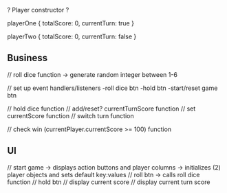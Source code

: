 ? Player constructor ?

playerOne {
  totalScore: 0,
  currentTurn: true
}

playerTwo {
  totalScore: 0,
  currentTurn: false
}

Business
--------

// roll dice function
-> generate random integer between 1-6

// set up event handlers/listeners
-roll dice btn
-hold btn
-start/reset game btn



// hold dice function
// add/reset? currentTurnScore function
// set currentScore function
// switch turn function


// check win (currentPlayer.currentScore >= 100) function


UI
--
// start game 
-> displays action buttons and player columns
-> initializes (2) player objects and sets default key:values
// roll btn
-> calls roll dice function
// hold btn
// display current score
// display current turn score